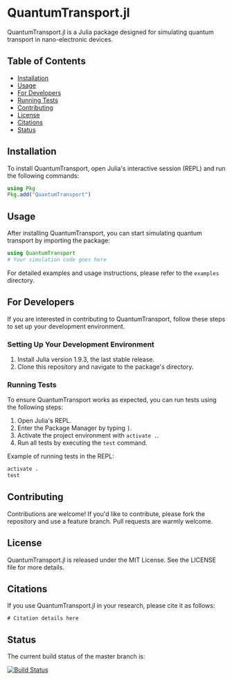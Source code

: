 # QuantumTransport.jl

QuantumTransport.jl is a Julia package designed for simulating quantum transport in nano-electronic devices.

## Table of Contents
- [Installation](#installation)
- [Usage](#usage)
- [For Developers](#for-developers)
- [Running Tests](#running-tests)
- [Contributing](#contributing)
- [License](#license)
- [Citations](#citations)
- [Status](#status)

## Installation

To install QuantumTransport, open Julia's interactive session (REPL) and run the following commands:

```julia
using Pkg
Pkg.add("QuantumTransport")
```

## Usage

After installing QuantumTransport, you can start simulating quantum transport by importing the package:

```julia
using QuantumTransport
# Your simulation code goes here
```

For detailed examples and usage instructions, please refer to the `examples` directory.

## For Developers

If you are interested in contributing to QuantumTransport, follow these steps to set up your development environment.

### Setting Up Your Development Environment

1. Install Julia version 1.9.3, the last stable release.
2. Clone this repository and navigate to the package's directory.

### Running Tests

To ensure QuantumTransport works as expected, you can run tests using the following steps:

1. Open Julia's REPL.
2. Enter the Package Manager by typing `]`.
3. Activate the project environment with `activate .`.
4. Run all tests by executing the `test` command.

Example of running tests in the REPL:

```julia
activate .
test
```

## Contributing

Contributions are welcome! If you'd like to contribute, please fork the repository and use a feature branch. Pull requests are warmly welcome.

## License

QuantumTransport.jl is released under the MIT License. See the LICENSE file for more details.

## Citations

If you use QuantumTransport.jl in your research, please cite it as follows:
```
# Citation details here
```

## Status

The current build status of the master branch is:

[![Build Status](https://github.com/quantum-nanoelectronics/QuantumTransport.jl/actions/workflows/CI.yml/badge.svg?branch=master)](https://github.com/quantum-nanoelectronics/QuantumTransport.jl/actions/workflows/CI.yml?query=branch%3Amaster)
```
